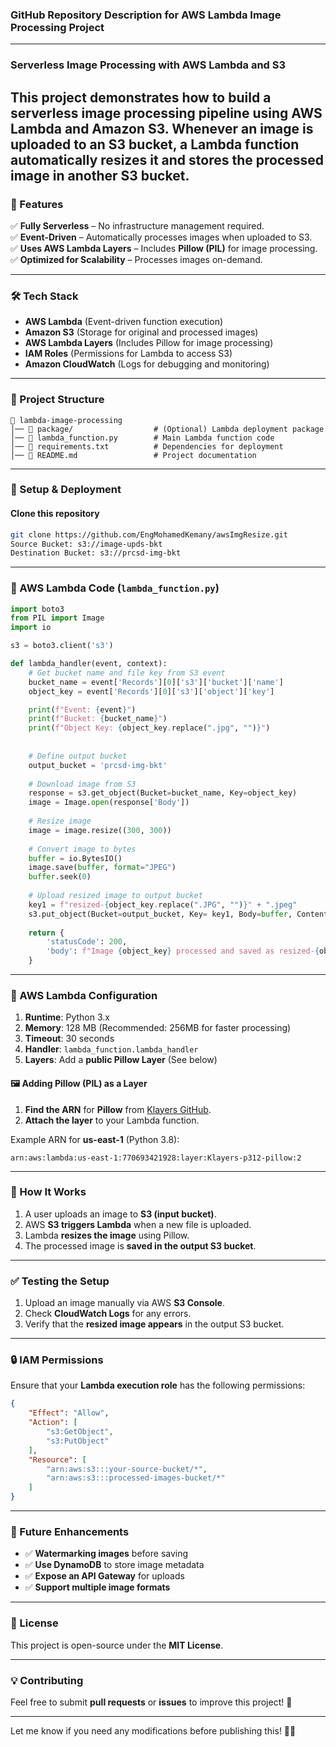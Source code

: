 ### **GitHub Repository Description for AWS Lambda Image Processing Project**  

---

### **Serverless Image Processing with AWS Lambda and S3**  
This project demonstrates how to build a **serverless image processing pipeline** using **AWS Lambda** and **Amazon S3**. Whenever an image is uploaded to an S3 bucket, a Lambda function automatically resizes it and stores the processed image in another S3 bucket.
---

### **🚀 Features**
✅ **Fully Serverless** – No infrastructure management required.  
✅ **Event-Driven** – Automatically processes images when uploaded to S3.  
✅ **Uses AWS Lambda Layers** – Includes **Pillow (PIL)** for image processing.  
✅ **Optimized for Scalability** – Processes images on-demand.  

---

### **🛠️ Tech Stack**
- **AWS Lambda** (Event-driven function execution)  
- **Amazon S3** (Storage for original and processed images)  
- **AWS Lambda Layers** (Includes Pillow for image processing)  
- **IAM Roles** (Permissions for Lambda to access S3)  
- **Amazon CloudWatch** (Logs for debugging and monitoring)  

---

### **📂 Project Structure**
```
📂 lambda-image-processing
│── 📂 package/                  # (Optional) Lambda deployment package
│── 📄 lambda_function.py        # Main Lambda function code
│── 📄 requirements.txt          # Dependencies for deployment
│── 📄 README.md                 # Project documentation
```

---

### **📝 Setup & Deployment**
#### **Clone this repository**
```sh
git clone https://github.com/EngMohamedKemany/awsImgResize.git
Source Bucket: s3://image-upds-bkt
Destination Bucket: s3://prcsd-img-bkt
```

---

### **📜 AWS Lambda Code (`lambda_function.py`)**
```python
import boto3
from PIL import Image
import io

s3 = boto3.client('s3')

def lambda_handler(event, context):
    # Get bucket name and file key from S3 event
    bucket_name = event['Records'][0]['s3']['bucket']['name']
    object_key = event['Records'][0]['s3']['object']['key']

    print(f"Event: {event}")
    print(f"Bucket: {bucket_name}")
    print(f"Object Key: {object_key.replace(".jpg", "")}")
    
    
    # Define output bucket
    output_bucket = 'prcsd-img-bkt'
    
    # Download image from S3
    response = s3.get_object(Bucket=bucket_name, Key=object_key)
    image = Image.open(response['Body'])
    
    # Resize image
    image = image.resize((300, 300))
    
    # Convert image to bytes
    buffer = io.BytesIO()
    image.save(buffer, format="JPEG")
    buffer.seek(0)
    
    # Upload resized image to output bucket
    key1 = f"resized-{object_key.replace(".JPG", "")}" + ".jpeg"
    s3.put_object(Bucket=output_bucket, Key= key1, Body=buffer, ContentType="image/jpeg")
    
    return {
        'statusCode': 200,
        'body': f"Image {object_key} processed and saved as resized-{object_key}."
    }
```

---

### **🔧 AWS Lambda Configuration**
1. **Runtime**: Python 3.x  
2. **Memory**: 128 MB (Recommended: 256MB for faster processing)  
3. **Timeout**: 30 seconds  
4. **Handler**: `lambda_function.lambda_handler`  
5. **Layers**: Add a **public Pillow Layer** (See below)  

#### **🖼️ Adding Pillow (PIL) as a Layer**
1. **Find the ARN** for **Pillow** from [Klayers GitHub](https://github.com/keithrozario/Klayers).
2. **Attach the layer** to your Lambda function.

Example ARN for **us-east-1** (Python 3.8):
```
arn:aws:lambda:us-east-1:770693421928:layer:Klayers-p312-pillow:2
```

---

### **🚀 How It Works**
1. A user uploads an image to **S3 (input bucket)**.
2. AWS **S3 triggers Lambda** when a new file is uploaded.
3. Lambda **resizes the image** using Pillow.
4. The processed image is **saved in the output S3 bucket**.

---

### **✅ Testing the Setup**
1. Upload an image manually via AWS **S3 Console**.
2. Check **CloudWatch Logs** for any errors.
3. Verify that the **resized image appears** in the output S3 bucket.

---

### **🔒 IAM Permissions**
Ensure that your **Lambda execution role** has the following permissions:

```json
{
    "Effect": "Allow",
    "Action": [
        "s3:GetObject",
        "s3:PutObject"
    ],
    "Resource": [
        "arn:aws:s3:::your-source-bucket/*",
        "arn:aws:s3:::processed-images-bucket/*"
    ]
}
```

---

### **📌 Future Enhancements**
- ✅ **Watermarking images** before saving  
- ✅ **Use DynamoDB** to store image metadata  
- ✅ **Expose an API Gateway** for uploads  
- ✅ **Support multiple image formats**  

---

### **📜 License**
This project is open-source under the **MIT License**.

---

### **💡 Contributing**
Feel free to submit **pull requests** or **issues** to improve this project! 🚀

---

Let me know if you need any modifications before publishing this! 🚀🔥
